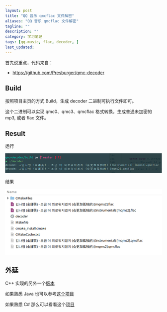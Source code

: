 ```yaml
---
layout: post
title: "QQ 音乐 qmcflac 文件解密"
aliases: "QQ 音乐 qmcflac 文件解密"
tagline: ""
description: ""
category: 学习笔记
tags: [qq-music, flac, decoder, ]
last_updated:
---
```


首先说重点，代码来自：

- <https://github.com/Presburger/qmc-decoder>

## Build
按照项目主页的方式 Build，生成 decoder 二进制可执行文件即可。

这个二进制可以实现 qmc0、qmc3、qmcflac 格式转换，生成普通未加密的 mp3, 或者 flac 文件。


## Result
运行

![qq music decoder](/assets/qq-music-decoder-screenshot-area-2019-07-27-095049.png)

结果

![qq music decoder result](/assets/qq-music-decoder-results-screenshot-area-2019-07-27-094151.png)

## 外延

C++ 实现的另外一个[版本](https://github.com/MegrezZhu/qmcdump)

如果熟悉 Java 也可以参考[这个项目](https://github.com/OnlyPiglet/qmcflactomp3)

如果熟悉 C# 那么可以看看这个[项目](https://github.com/Ras0N/QMCTrans)
